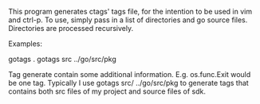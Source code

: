 This program generates ctags' tags file, for the intention to be used in vim and ctrl-p. To use,
simply pass in a list of directories and go source files. Directories are processed recursively.

Examples:

  gotags .
  gotags src ../go/src/pkg

Tag generate contain some additional information. E.g. os.func.Exit would be one tag. Typically
I use gotags src/ ../go/src/pkg to generate tags that contains both src files of my project and
source files of sdk.
